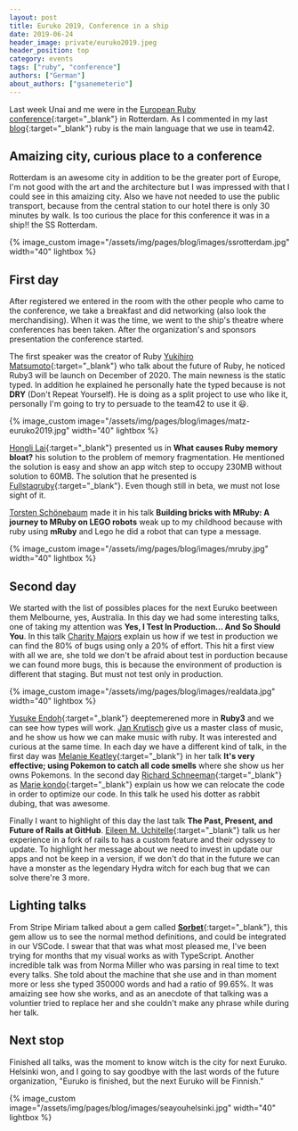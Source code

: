 ```yaml
---
layout: post
title: Euruko 2019, Conference in a ship
date: 2019-06-24
header_image: private/euruko2019.jpeg
header_position: top
category: events
tags: ["ruby", "conference"]
authors: ["German"]
about_authors: ["gsanemeterio"]
---
```


Last week Unai and me were in the [European Ruby conference](https://euruko2019.org/){:target="_blank"} in Rotterdam. As I commented in my last [blog](https://developer.epages.com/blog/tech-stories/how-i-became-fond-of-ruby-on-rails-as-a-javascript-developer/){:target="_blank"} ruby is the main language that we use in team42.

## Amaizing city, curious place to a conference

Rotterdam is an awesome city in addition to be the greater port of Europe, I'm not good with the art and the architecture but I was impressed with that I could see in this amaizing city. Also we have not needed to use the public transport, because from the central station to our hotel there is only 30 minutes by walk. Is too curious the place for this conference it was in a ship!! the SS Rotterdam.

{% image_custom image="/assets/img/pages/blog/images/ssrotterdam.jpg" width="40" lightbox %}

## First day

After registered we entered in the room with the other people who came to the conference, we take a breakfast and did networking (also look the merchandising). When it was the time, we went to the ship's theatre where conferences has been taken. After the organization's and sponsors presentation the conference started.

The first speaker was the creator of Ruby [Yukihiro Matsumoto](https://github.com/matz){:target="_blank"} who talk about the future of Ruby, he noticed Ruby3 will be launch on December of 2020. The main newness is the static typed. In addition he explained he personally hate the typed because is not **DRY** (Don't Repeat Yourself). He is doing as a split project to use who like it, personally I'm going to try to persuade to the team42 to use it 😃.

{% image_custom image="/assets/img/pages/blog/images/matz-euruko2019.jpg" width="40" lightbox %}

[Hongli Lai](https://twitter.com/honglilai){:target="_blank"} presented us in **What causes Ruby memory bloat?** his solution to the problem of memory fragmentation. He mentioned the solution is easy and show an app witch step to occupy  230MB without solution to 60MB. The solution that he presented is [Fullstaqruby](https://fullstaqruby.org){:target="_blank"}. Even though still in beta, we must not lose sight of it.

[Torsten Schönebaum](https://twitter.com/radlepunktde) made it in his talk **Building bricks with MRuby: A journey to MRuby on LEGO robots** weak up to my childhood because with ruby using  **mRuby** and Lego he did a robot that can type a message.

{% image_custom image="/assets/img/pages/blog/images/mruby.jpg" width="40" lightbox %}

## Second day

We started with the list of possibles places for the next Euruko beetween them Melbourne, yes, Australia. In this day we had some interesting talks, one of taking my attention was **Yes, I Test In Production... And So Should You**. In this talk [Charity Majors](https://twitter.com/mipsytipsy) explain us how if we test in production we can find the 80% of bugs using only a 20% of effort. This hit a first view with all we are, she told we don't be afraid about test in porduction because we can found more bugs, this is because the environment of production is different that staging. But must not test only in production.

{% image_custom image="/assets/img/pages/blog/images/realdata.jpg" width="40" lightbox %}

[Yusuke Endoh](https://twitter.com/mametter){:target="_blank"} deeptemerened more in **Ruby3** and we can see how types will work. [Jan Krutisch](https://twitter.com/halfbyte) give us a master class of music, and he show us how we can make music with ruby. It was interested and curious at the same time. In each day we have a different kind of talk, in the first day was [Melanie Keatley](https://twitter.com/Keatley){:target="_blank"} in her talk **It's very effective; using Pokemon to catch all code smells** where she show us her owns Pokemons. In the second day [Richard Schneeman](https://twitter.com/schneems){:target="_blank"} as [Marie kondo](https://twitter.com/mariekondo){:target="_blank"} explain us how we can relocate the code in order to optimize our code. In this talk he used his dotter as rabbit dubing, that was awesome.

Finally I want to highlight of this day the last talk **The Past, Present, and Future of Rails at GitHub**. [Eileen M. Uchitelle](https://twitter.com/eileencodes){:target="_blank"} talk us her experience in a fork of rails to has a custom feature and their odyssey to update. To highlight her message about we need to invest in update our apps and not be keep in a version, if we don't do that in the future we can have a monster as the legendary Hydra witch for each bug that we can solve there're 3 more.

## Lighting talks

From Stripe Miriam talked about a gem called [**Sorbet**](https://sorbet.org/){:target="_blank"}, this gem allow us to see the normal method definitions, and could be integrated in our VSCode. I swear that that was what most pleased me, I've been trying for months that my visual works as with TypeScript. Another incredible talk was from Norma Miller who was parsing in real time to text every talks. She told about the machine that she use and in than moment more or less she typed 350000 words and had a ratio of 99.65%. It was amaizing see how she works, and as an anecdote of that talking was a voluntier tried to replace her and she couldn't make any phrase while during her talk.

## Next stop

Finished all talks, was the moment to know witch is the city for next Euruko. Helsinki won, and I going to say goodbye with the last words of the future organization, "Euruko is finished, but the next Euruko will be Finnish."

{% image_custom image="/assets/img/pages/blog/images/seayouhelsinki.jpg" width="40" lightbox %}
